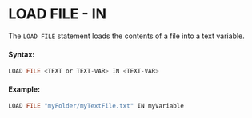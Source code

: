# LOAD FILE - IN

The `LOAD FILE` statement loads the contents of a file into a text variable.

#### Syntax:

```c
LOAD FILE <TEXT or TEXT-VAR> IN <TEXT-VAR>
```

#### Example:

```c
LOAD FILE "myFolder/myTextFile.txt" IN myVariable
```

